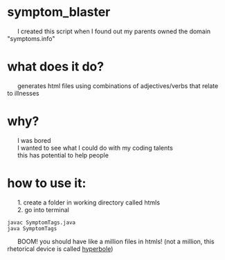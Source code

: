 # symptom_blaster
&nbsp;&nbsp;&nbsp;&nbsp;&nbsp;&nbsp;I created this script when I found out my parents owned the domain "symptoms.info"
<br>
# what does it do?
&nbsp;&nbsp;&nbsp;&nbsp;&nbsp;&nbsp;generates html files using combinations of adjectives/verbs that relate to illnesses<br>
# why?
&nbsp;&nbsp;&nbsp;&nbsp;&nbsp;&nbsp;I was bored <br>
&nbsp;&nbsp;&nbsp;&nbsp;&nbsp;&nbsp;I wanted to see what I could do with my coding talents <br>
&nbsp;&nbsp;&nbsp;&nbsp;&nbsp;&nbsp;this has potential to help people <br>
# how to use it:
&nbsp;&nbsp;&nbsp;&nbsp;&nbsp;&nbsp;1. create a folder in working directory called htmls <br>
&nbsp;&nbsp;&nbsp;&nbsp;&nbsp;&nbsp;2. go into terminal <br>
```
javac SymptomTags.java
java SymptomTags
```
&nbsp;&nbsp;&nbsp;&nbsp;&nbsp;&nbsp;BOOM! you should have like a million files in htmls! (not a million, this rhetorical device is called [hyperbole](http://www.urbandictionary.com/define.php?term=hyperbole))
